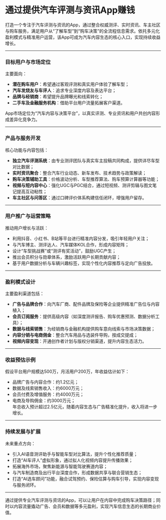# 通过提供汽车评测与资讯App赚钱  

打造一个专注于汽车评测与资讯的App，通过整合权威测评、实时资讯、车主社区与购车服务，满足用户从“了解车型”到“购车决策”的全流程信息需求。依托多元化盈利模式与精准用户运营，该App可成为汽车内容生态的核心入口，实现持续收益增长。

***

### 目标用户与市场定位  
主要面向：  
* **潜在购车用户**：希望通过客观评测和真实用户体验了解车型；  
* **汽车发烧友与车评人**：追求专业深度内容及表达平台；  
* **品牌与经销商**：希望提升品牌曝光和线索转化；  
* **二手车及金融服务机构**：借助平台用户流量拓展客户渠道。

App市场定位为“汽车内容与决策平台”，以真实评测、专业资讯和用户共创内容形成差异化竞争力。  

***

### 产品与服务开发  
核心功能与内容包括：  
* **独立汽车评测系统**：由专业测评团队与真实车主投稿共同构成，提供详尽车型对比数据；  
* **实时资讯聚合**：整合汽车行业动态、新车发布、技术趋势与政策解读；  
* **购车决策辅助工具**：价格波动分析、车型推荐算法、购车预算计算器等功能；  
* **视频与短内容中心**：强化UGC与PGC结合，通过短视频、测评剪辑与图文笔记提高互动粘性；  
* **车主社区与问答区**：通过口碑评价体系构建信任闭环，增强用户留存。

***

### 用户推广与运营策略  
推动用户增长与活跃：  
* 利用抖音、小红书、B站等平台进行精准内容分发，吸引年轻用户关注；  
* 与汽车博主、测评达人、汽车媒体KOL合作，形成内容矩阵；  
* 设计“车型挑战赛”或“测评有奖活动”，鼓励UGC产生；  
* 推出会员积分与勋章体系，激励活跃用户长期贡献内容；  
* 基于用户数据分析与车辆兴趣标签，实现个性化内容推荐与定向广告投放。

***

### 盈利模式设计  
主要盈利渠道包括：  
* **广告与品牌合作**：向汽车厂商、配件品牌及保险等企业提供精准广告位与内容植入；  
* **会员订阅服务**：提供高级内容（如深度测评报告、购车优惠预测、数据分析工具）；  
* **数据与线索销售**：为经销商与金融机构提供购车意向线索与市场决策数据；  
* **内容分销与电商佣金**：整合汽车用品与选装件导购，按成交提成；  
* **视频内容变现**：开通创作者计划与版权分销渠道，提升内容生态活力。

***

### 收益预估示例  
假设平台用户规模达500万，月活用户200万，年收益估计如下：  
* 品牌广告与内容合作：约1.2亿元；  
* 数据及线索销售收入：约6000万元；  
* 会员付费及增值服务：约4000万元；  
* 电商及导购佣金：约3000万元；  
年总收入预计超过2.5亿元，随着内容生态与广告精准化提升，收入将进一步增长。

***

### 持续发展与扩展  
未来重点方向：  
* 引入AI语音测评助手与智能车型对比算法，提升个性化推荐质量；  
* 打造“AI车评人”虚拟形象，通过拟人化视频内容提升传播效果；  
* 拓展海外市场，聚焦新能源与智能驾驶赛道内容；  
* 与汽车制造商及出行平台深度合作，形成数据共享与联合营销生态；  
* 打造“AI选车顾问”功能，融合试驾预约、保险估算与购车引导，实现内容变现与服务闭环。

***

通过提供专业汽车评测与资讯的App，可以让用户在内容中完成购车决策路径；同时以内容流量撬动广告、会员和数据等多元盈利，实现汽车信息生态的长期商业价值。